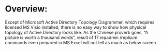 # Overview:
Except of Microsoft Active Directory Topology Diagrammer, which requires licensed MS Visio installed, there is no easy way to show how physical topology of Active Directory looks like. As the Chinese proverb goes, “A picture is worth a thousand words”, result of 17 repadmin /replsum <DC> commands even prepared in MS Excel will not tell as much as below screen
